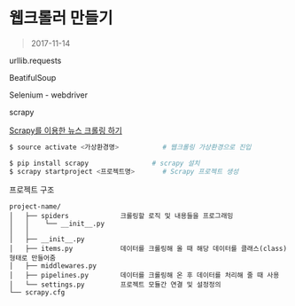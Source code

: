 # 웹크롤러 만들기

> 2017-11-14





urllib.requests

BeatifulSoup

Selenium - webdriver



scrapy

[Scrapy를 이용한 뉴스 크롤링 하기](http://excelsior-cjh.tistory.com/entry/04-Scrapy%EB%A5%BC-%EC%9D%B4%EC%9A%A9%ED%95%9C-%EB%89%B4%EC%8A%A4%ED%81%AC%EB%A1%A4%EB%A7%81-%ED%95%98%EA%B8%B0)



```bash
$ source activate <가상환경명>			# 웹크롤링 가상환경으로 진입

$ pip install scrapy				# scrapy 설치
$ scrapy startproject <프로젝트명>		# Scrapy 프로젝트 생성
```



프로젝트 구조 

```
project-name/
│   ├── spiders 			크롤링할 로직 및 내용들을 프로그래밍
│   │	 └── __init__.py
│   │ 		
│   ├── __init__.py			
│   ├── items.py 			데이터를 크롤링해 올 때 해당 데이터를 클래스(class)형태로 만들어줌
│   ├── middlewares.py		
│   ├── pipelines.py		데이터를 크롤링해 온 후 데이터를 처리해 줄 때 사용
│   └── settings.py			프로젝트 모듈간 연결 및 설정정의 
└── scrapy.cfg
```